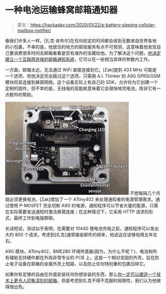 # 一种电池运输蜂窝邮箱通知器

> 原文：<https://hackaday.com/2020/01/22/a-battery-sipping-cellular-mailbox-notifier/>

像我们许多人一样，[扎克·肯布尔]在任何给定的时间都会收到无数来自世界各地的小包裹。不幸的是，他居住的地方的邮政服务有点不可预测，这意味着他发现自己要浪费很多时间去邮箱看看是否有海外的宝藏给他。为了解决这个问题，[他决定建立一个互联网连接的邮箱通知系统](https://blog.zakkemble.net/remote-mail-notifier-and-gps-tracker/)，它可以在一些相当具体的参数内工作。

一方面，邮箱太远，无法通过 WiFi 直接连接到它。[Zak]提到 433 MHz 可能是一个选项，但他决定完全跳过这个选项，只需用 A.I. Thinker 的 A9G GPRS/GSM 模块将其连接到蜂窝网络。这个设备实际上有自己的 SDK，允许你为它创建一个定制的固件，但不幸的是，无线电的高能耗意味着它会很快啃完电池，除非它有一点额外的帮助。

[![](img/f22dc9200dbbc8e2039d3e3a03e6f73d.png)](https://hackaday.com/wp-content/uploads/2020/01/mailbox_detail.jpg) 不想每隔几个月就必须更换电池，[Zak]增加了一个 ATtiny402 来处理通知者的电源管理需求。通过使用 P-MOSFET 完全切断 A9G 的电源，通知程序可以节省大量的能源，只需在实际需要发送通知时激活蜂窝连接；在这种情况下，它采用 HTTP 请求的形式，最终工作到电报群聊。

长话短说，测试似乎表明，在需要对 10440 锂电池充电之前，通知程序可以发出大约 800 个请求。考虑到[扎克]通常接收邮件的频率，他说这应该够他用五年左右。

A9G 模块，ATtiny402，BME280 环境传感器(因为，为什么不呢？)、电池和所有辅助支持硬件都在外观非常专业的 PCB 上。这是一个相对坚固的外壳，旨在防止电子设备在邮箱的金属外壳上短路，以及防止任何特别重的包裹压碎它。

如果你有足够的自由在外面安装任何你想安装的东西，那么[你一定可以建造一个技术上更令人印象深刻的邮箱](https://hackaday.com/2016/05/14/building-a-sturdy-remote-control-mailbox/)。但是考虑到扎克不得不克服的局限性，我们认为他做得很出色。